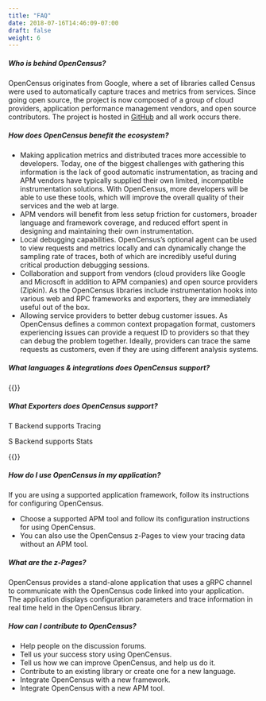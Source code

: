 ```yaml
---
title: "FAQ"
date: 2018-07-16T14:46:09-07:00
draft: false
weight: 6
---
```


#####  Who is behind OpenCensus?

OpenCensus originates from Google, where a set of libraries called Census were used to automatically capture traces and metrics from services. Since going open source, the project is now composed of a group of cloud providers, application performance management vendors, and open source contributors. The project is hosted in [GitHub](https://github.com/census-instrumentation/) and all work occurs there.



#####  How does OpenCensus benefit the ecosystem?

* Making application metrics and distributed traces more accessible to developers. Today, one of the biggest challenges with gathering this information is the lack of good automatic instrumentation, as tracing and APM vendors have typically supplied their own limited, incompatible instrumentation solutions. With OpenCensus, more developers will be able to use these tools, which will improve the overall quality of their services and the web at large.
* APM vendors will benefit from less setup friction for customers, broader language and framework coverage, and reduced effort spent in designing and maintaining their own instrumentation.
* Local debugging capabilities. OpenCensus’s optional agent can be used to view requests and metrics locally and can dynamically change the sampling rate of traces, both of which are incredibly useful during critical production debugging sessions.
* Collaboration and support from vendors (cloud providers like Google and Microsoft in addition to APM companies) and open source providers (Zipkin). As the OpenCensus libraries include instrumentation hooks into various web and RPC frameworks and exporters, they are immediately useful out of the box.
* Allowing service providers to better debug customer issues. As OpenCensus defines a common context propagation format, customers experiencing issues can provide a request ID to providers so that they can debug the problem together. Ideally, providers can trace the same requests as customers, even if they are using different analysis systems.



##### What languages &amp; integrations does OpenCensus support?

{{<languages>}}



##### What Exporters does OpenCensus support?
<abbr class="trace-exporter blue white-text">T</abbr> Backend supports Tracing

<abbr class="stats-exporter teal white-text">S</abbr> Backend supports Stats

{{<feature-matrix>}}



##### How do I use OpenCensus in my application?
If you are using a supported application framework, follow its instructions for configuring OpenCensus.

* Choose a supported APM tool and follow its configuration instructions for using OpenCensus.
* You can also use the OpenCensus z-Pages to view your tracing data without an APM tool.

##### What are the z-Pages?

OpenCensus provides a stand-alone application that uses a gRPC channel to communicate with the OpenCensus code linked into your application. The application displays configuration parameters and trace information in real time held in the OpenCensus library.



#####  How can I contribute to OpenCensus?

* Help people on the discussion forums.
* Tell us your success story using OpenCensus.
* Tell us how we can improve OpenCensus, and help us do it.
* Contribute to an existing library or create one for a new language.
* Integrate OpenCensus with a new framework.
* Integrate OpenCensus with a new APM tool.
